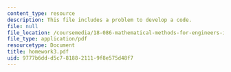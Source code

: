 ```yaml
---
content_type: resource
description: This file includes a problem to develop a code.
file: null
file_location: /coursemedia/18-086-mathematical-methods-for-engineers-ii-spring-2006/9777b6ddd5c7818821119f8e575d48f7_homework3.pdf
file_type: application/pdf
resourcetype: Document
title: homework3.pdf
uid: 9777b6dd-d5c7-8188-2111-9f8e575d48f7
---
```

